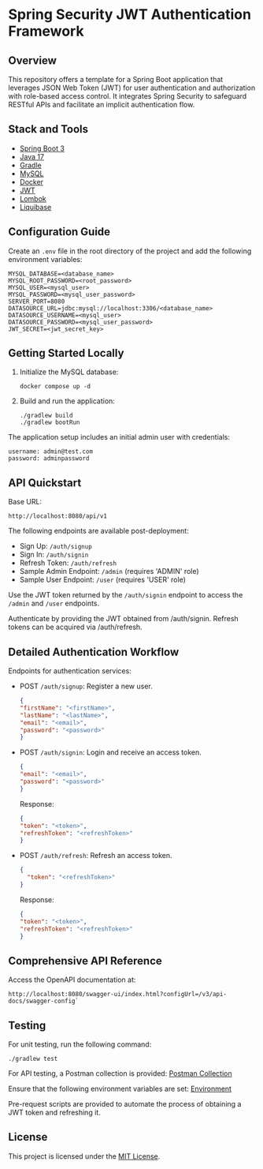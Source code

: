 # Spring Security JWT Authentication Framework

## Overview

This repository offers a template for a Spring Boot application that leverages JSON Web Token (JWT) for user
authentication and authorization with role-based access control. It integrates Spring Security to safeguard RESTful APIs
and facilitate an implicit authentication flow.

## Stack and Tools

- [Spring Boot 3](https://spring.io/projects/spring-boot)
- [Java 17](https://www.oracle.com/java/technologies/downloads/#java17)
- [Gradle](https://gradle.org/)
- [MySQL](https://www.mysql.com/)
- [Docker](https://www.docker.com/)
- [JWT](https://jwt.io/)
- [Lombok](https://projectlombok.org/)
- [Liquibase](https://www.liquibase.org/)

## Configuration Guide

Create an `.env` file in the root directory of the project and add the following environment variables:

```shell
MYSQL_DATABASE=<database_name>
MYSQL_ROOT_PASSWORD=<root_password>
MYSQL_USER=<mysql_user>
MYSQL_PASSWORD=<mysql_user_password>
SERVER_PORT=8080
DATASOURCE_URL=jdbc:mysql://localhost:3306/<database_name>
DATASOURCE_USERNAME=<mysql_user>
DATASOURCE_PASSWORD=<mysql_user_password>
JWT_SECRET=<jwt_secret_key>
```

## Getting Started Locally

1. Initialize the MySQL database:

    ```shell
    docker compose up -d
    ```

2. Build and run the application:
    ```shell
    ./gradlew build
    ./gradlew bootRun
    ```

The application setup includes an initial admin user with credentials:

```text
username: admin@test.com
password: adminpassword
```

## API Quickstart

Base URL:

```
http://localhost:8080/api/v1
```

The following endpoints are available post-deployment:

- Sign Up: `/auth/signup`
- Sign In: `/auth/signin`
- Refresh Token: `/auth/refresh`
- Sample Admin Endpoint: `/admin` (requires 'ADMIN' role)
- Sample User Endpoint: `/user` (requires 'USER' role)

Use the JWT token returned by the `/auth/signin` endpoint to access the
`/admin` and `/user` endpoints.

Authenticate by providing the JWT obtained from /auth/signin. Refresh tokens can be acquired via /auth/refresh.

## Detailed Authentication Workflow

Endpoints for authentication services:

- POST `/auth/signup`: Register a new user.
    ```json
    {
    "firstName": "<firstName>",
    "lastName": "<lastName>",
    "email": "<email>",
    "password": "<password>"
    }
    ```
- POST `/auth/signin`: Login and receive an access token.
    ```json
    {
    "email": "<email>",
    "password": "<password>"
    }
    ```
  Response:
    ```json
    {
    "token": "<token>",
    "refreshToken": "<refreshToken>"
    }
    ```

- POST `/auth/refresh`: Refresh an access token.
    ```json
    {
      "token": "<refreshToken>"
    }
    ```

  Response:
    ```json
    {
    "token": "<token>",
    "refreshToken": "<refreshToken>"
    }
    ```

## Comprehensive API Reference

Access the OpenAPI documentation at:

```
http://localhost:8080/swagger-ui/index.html?configUrl=/v3/api-docs/swagger-config`
```

## Testing

For unit testing, run the following command:

```shell
./gradlew test
```

For API testing, a Postman collection is provided:
[Postman Collection](https://justinegeorge96.postman.co/workspace/Personal-Workspace~bb9080f9-e940-4d7b-a0b9-38757158c030/folder/4363598-eb6131a4-ab9e-4aaf-a3e1-70a8bde57c67?action=share&creator=4363598&ctx=documentation&active-environment=4363598-ccef5eaf-e186-44e9-9b93-f3f06867cd53)

Ensure that the following environment variables are set:
[Environment](https://justinegeorge96.postman.co/workspace/Personal-Workspace~bb9080f9-e940-4d7b-a0b9-38757158c030/environment/4363598-ccef5eaf-e186-44e9-9b93-f3f06867cd53?action=share&creator=4363598&active-environment=4363598-ccef5eaf-e186-44e9-9b93-f3f06867cd53)

Pre-request scripts are provided to automate the process of obtaining a JWT token and refreshing it.

## License

This project is licensed under the [MIT License](LICENSE).